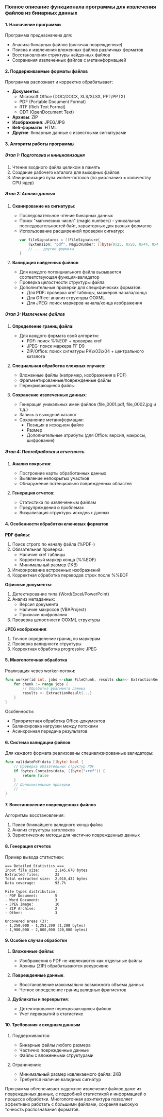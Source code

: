 ### Полное описание функционала программы для извлечения файлов из бинарных данных

#### 1. Назначение программы
Программа предназначена для:
- Анализа бинарных файлов (включая поврежденные)
- Поиска и извлечения вложенных файлов различных форматов
- Восстановления структуры найденных файлов
- Сохранения извлеченных файлов с метаинформацией

#### 2. Поддерживаемые форматы файлов
Программа распознает и корректно обрабатывает:
- **Документы**:
  - Microsoft Office (DOC/DOCX, XLS/XLSX, PPT/PPTX)
  - PDF (Portable Document Format)
  - RTF (Rich Text Format)
  - ODT (OpenDocument Text)
- **Архивы**: ZIP
- **Изображения**: JPEG/JPG
- **Веб-форматы**: HTML
- **Другие**: бинарные данные с известными сигнатурами

#### 3. Алгоритм работы программы

##### Этап 1: Подготовка и инициализация
1. Чтение входного файла целиком в память
2. Создание рабочего каталога для выходных файлов
3. Инициализация пула worker-потоков (по умолчанию = количеству CPU ядер)

##### Этап 2: Анализ данных
1. **Сканирование на сигнатуры**:
   - Последовательное чтение бинарных данных
   - Поиск "магических чисел" (magic numbers) - уникальных последовательностей байт, характерных для разных форматов
   - Использование расширенной проверки сигнатур:
     ```go
     var fileSignatures = []FileSignature{
         {Extension: "pdf", MagicNumber: []byte{0x25, 0x50, 0x44, 0x46}, Validator: validatePdf},
         // ... другие форматы
     }
     ```

2. **Валидация найденных файлов**:
   - Для каждого потенциального файла вызывается соответствующая функция-валидатор
   - Проверка целостности структуры файла
   - Дополнительные проверки для специфических форматов:
     - Для PDF: проверка xref таблицы, маркеров начала/конца
     - Для Office: анализ структуры OOXML
     - Для JPEG: поиск маркеров начала/конца изображения

##### Этап 3: Извлечение файлов
1. **Определение границ файла**:
   - Для каждого формата свой алгоритм:
     - PDF: поиск %%EOF + проверка xref
     - JPEG: поиск маркера FF D9
     - ZIP/Office: поиск сигнатуры PK\x03\x04 + центрального каталога

2. **Специальная обработка сложных случаев**:
   - Вложенные файлы (например, изображения в PDF)
   - Фрагментированные/поврежденные файлы
   - Перекрывающиеся файлы

3. **Сохранение извлеченных данных**:
   - Генерация уникальных имен файлов (file_0001.pdf, file_0002.jpg и т.д.)
   - Запись в выходной каталог
   - Сохранение метаинформации:
     - Позиция в исходном файле
     - Размер
     - Дополнительные атрибуты (для Office: версия, макросы, шифрование)

##### Этап 4: Постобработка и отчетность
1. **Анализ покрытия**:
   - Построение карты обработанных данных
   - Выявление непокрытых участков
   - Обнаружение потенциально поврежденных областей

2. **Генерация отчетов**:
   - Статистика по извлеченным файлам
   - Предупреждения о проблемах
   - Визуализация структуры исходных данных

#### 4. Особенности обработки ключевых форматов

**PDF файлы**:
1. Поиск строго по началу файла (%PDF-)
2. Обязательная проверка:
   - Наличие xref таблицы
   - Корректный маркер конца (%%EOF)
   - Минимальный размер (1KB)
3. Игнорирование встроенных изображений
4. Корректная обработка переводов строк после %%EOF

**Офисные документы**:
1. Детектирование типа (Word/Excel/PowerPoint)
2. Анализ метаданных:
   - Версия документа
   - Наличие макросов (VBAProject)
   - Признаки шифрования
3. Проверка целостности OOXML структуры

**JPEG изображения**:
1. Точное определение границ по маркерам
2. Проверка валидности структуры
3. Корректная обработка progressive JPEG

#### 5. Многопоточная обработка

Реализация через worker-потоки:
```go
func worker(id int, jobs <-chan FileChunk, results chan<- ExtractionResult, ...) {
    for chunk := range jobs {
        // Обработка фрагмента данных
        results <- ExtractionResult{...}
    }
}
```

Особенности:
- Приоритетная обработка Office-документов
- Балансировка нагрузки между потоками
- Асинхронная передача результатов

#### 6. Система валидации файлов

Для каждого формата реализованы специализированные валидаторы:
```go
func validatePdf(data []byte) bool {
    // Проверка обязательных структур PDF
    if !bytes.Contains(data, []byte("xref")) {
        return false
    }
    // Дополнительные проверки
    // ...
}
```

#### 7. Восстановление поврежденных файлов

Алгоритмы восстановления:
1. Поиск ближайшего валидного конца файла
2. Анализ структуры заголовков
3. Эвристические методы для частично поврежденных данных

#### 8. Генерация отчетов

Пример вывода статистики:
```
=== Detailed Statistics ===
Input file size:       2,145,678 bytes
Extracted files:       23
Total extracted size:  2,010,432 bytes
Data coverage:         93.7%

File types distribution:
- PDF Document:        5
- Word Document:       3
- JPEG Image:          10
- ZIP Archive:         2
- Other:               3

Uncovered areas (3):
- 1,250,000 - 1,251,200 (1,200 bytes)
- 1,980,000 - 2,000,000 (20,000 bytes)
```

#### 9. Особые случаи обработки

1. **Вложенные файлы**:
   - Изображения в PDF не извлекаются как отдельные файлы
   - Архивы (ZIP) обрабатываются рекурсивно

2. **Поврежденные данные**:
   - Восстановление максимально возможного объема данных
   - Четкое определение границ валидных фрагментов

3. **Дубликаты и перекрытия**:
   - Детектирование перекрывающихся файлов
   - Учет перекрытий в статистике

#### 10. Требования к входным данным

1. Поддерживаются:
   - Бинарные файлы любого размера
   - Частично поврежденные данные
   - Файлы с вложенными структурами

2. Ограничения:
   - Минимальный размер извлекаемого файла: 2KB
   - Требуется наличие валидных сигнатур

Программа обеспечивает надежное извлечение файлов даже из поврежденных данных, с подробной статистикой и информацией о процессе обработки. Многопоточная архитектура позволяет эффективно работать с большими файлами, сохраняя высокую точность распознавания форматов.